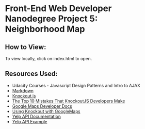 Front-End Web Developer Nanodegree Project 5: Neighborhood Map
==============================================================

How to View:
------------
To view locally, click on index.html to open.


Resources Used:
---------------

* Udacity Courses - Javascript Design Patterns and Intro to AJAX
* [Markdown](http://daringfireball.net/projects/markdown/)
* [Knockout.js](http://knockoutjs.com/)
* [The Top 10 Mistakes That KnockoutJS Developers Make](https://www.airpair.com/knockout/posts/top-10-mistakes-knockoutjs)
* [Google Maps Developer Docs](https://developers.google.com/maps/documentation/javascript/tutorial)
* [Using Knockout with GoogleMaps](http://www.codeproject.com/Articles/351298/KnockoutJS-and-Google-Maps-binding)
* [Yelp API Documentation](https://www.yelp.com/developers/documentation/v2/overview)
* [Yelp API Example](http://codepen.io/sheera/pen/IBdLx.html)